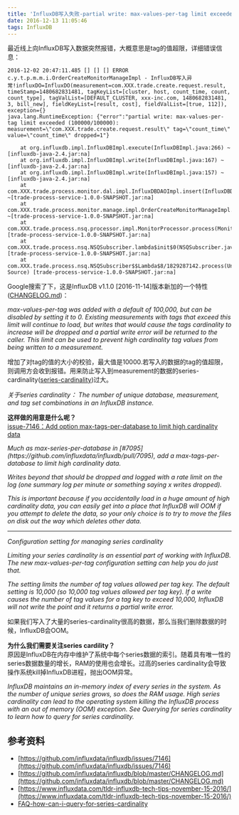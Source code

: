 ```yaml
---
title: 'InfluxDB写入失败-partial write: max-values-per-tag limit exceeded'
date: 2016-12-13 11:05:46
tags: InfluxDB
---
```


最近线上向InfluxDB写入数据突然报错，大概意思是tag的值超限，详细错误信息：

```
2016-12-02 20:47:11.485 [] [] [] ERROR c.y.t.p.m.m.i.OrderCreateMonitorManageImpl - InfluxDB写入异常!influxDO=InfluxDO(measurement=com.XXX.trade.create.request.result, timeStamp=1480682831481, tagKeyList=[cluster, host, count_time, count, count_type], tagValList=[DEFAULT_CLUSTER, xxx-inc.com, 1480682831481, 3, bill_new], fieldKeyList=[result, cost], fieldValList=[true, 112]), exception={}
java.lang.RuntimeException: {"error":"partial write: max-values-per-tag limit exceeded (100000/100000): measurement=\"com.XXX.trade.create.request.result\" tag=\"count_time\" value=\"count_time\" dropped=1"}

    at org.influxdb.impl.InfluxDBImpl.execute(InfluxDBImpl.java:266) ~[influxdb-java-2.4.jar:na]
    at org.influxdb.impl.InfluxDBImpl.write(InfluxDBImpl.java:167) ~[influxdb-java-2.4.jar:na]
    at org.influxdb.impl.InfluxDBImpl.write(InfluxDBImpl.java:157) ~[influxdb-java-2.4.jar:na]
    at com.XXX.trade.process.monitor.dal.impl.InfluxDBDAOImpl.insert(InfluxDBDAOImpl.java:104) ~[trade-process-service-1.0.0-SNAPSHOT.jar:na]
    at com.XXX.trade.process.monitor.manage.impl.OrderCreateMonitorManageImpl.save(OrderCreateMonitorManageImpl.java:40) ~[trade-process-service-1.0.0-SNAPSHOT.jar:na]
    at com.XXX.trade.process.nsq.processor.impl.MonitorProcessor.process(MonitorProcessor.java:69) [trade-process-service-1.0.0-SNAPSHOT.jar:na]
    at com.XXX.trade.process.nsq.NSQSubscriber.lambda$init$0(NSQSubscriber.java:71) [trade-process-service-1.0.0-SNAPSHOT.jar:na]
    at com.XXX.trade.process.nsq.NSQSubscriber$$Lambda$8/1829287142.process(Unknown Source) [trade-process-service-1.0.0-SNAPSHOT.jar:na]
```

Google搜索了下，这是InfluxDB v1.1.0 [2016-11-14]版本新加的一个特性([CHANGELOG.md](https://github.com/influxdata/influxdb/blob/master/CHANGELOG.md))：

<I>
max-values-per-tag was added with a default of 100,000, but can be disabled by setting it to 0. Existing measurements with tags that exceed this limit will continue to load, but writes that would cause the tags cardinality to increase will be dropped and a partial write error will be returned to the caller. This limit can be used to prevent high cardinality tag values from being written to a measurement.
</I>

增加了对tag的值的大小的校验，最大值是10000.若写入的数据的tag的值超限，则调用方会收到报错。用来防止写入到measurement的数据的series-cardinality([series-cardinality](https://docs.influxdata.com/influxdb/v1.1/concepts/glossary/#series-cardinality))过大。

<I>
关于series cardinality：  
The number of unique database, measurement, and tag set combinations in an InfluxDB instance.
</I>

<B>这样做的用意是什么呢？</B>  
[issue-7146：Add option max-tags-per-database to limit high cardinality data](https://github.com/influxdata/influxdb/issues/7146)  

<I>
Much as max-series-per-database in [#7095](https://github.com/influxdata/influxdb/pull/7095), add a max-tags-per-database to limit high cardinality data.

Writes beyond that should be dropped and logged with a rate limit on the log (one summary log per minute or something saying x writes dropped).

This is important because if you accidentally load in a huge amount of high cardinality data, you can easily get into a place that InfluxDB will OOM if you attempt to delete the data, so your only choice is to try to move the files on disk out the way which deletes other data.

---

Configuration setting for managing series cardinality

Limiting your series cardinality is an essential part of working with InfluxDB. The new max-values-per-tag configuration setting can help you do just that.

The setting limits the number of tag values allowed per tag key. The default setting is 10,000 (so 10,000 tag values allowed per tag key). If a write causes the number of tag values for a tag key to exceed 10,000, InfluxDB will not write the point and it returns a partial write error.
</I>

如果我们写入了大量的series-cardinality很高的数据，那么当我们删除数据的时候，InfluxDB会OOM。

<b>为什么我们需要关注series cardility？</b>  
原因是InfluxDB在内存中维护了系统中每个series数据的索引。随着具有唯一性的series数据数量的增长，RAM的使用也会增长。过高的series cardinality会导致操作系统kill掉InfluxDB进程，抛出OOM异常。  

<I>
InfluxDB maintains an in-memory index of every series in the system. As the number of unique series grows, so does the RAM usage. High series cardinality can lead to the operating system killing the InfluxDB process with an out of memory (OOM) exception. See Querying for series cardinality to learn how to query for series cardinality.
</I>



## 参考资料

- [https://github.com/influxdata/influxdb/issues/7146](https://github.com/influxdata/influxdb/issues/7146)
- [https://github.com/influxdata/influxdb/blob/master/CHANGELOG.md](https://github.com/influxdata/influxdb/blob/master/CHANGELOG.md)
- [https://www.influxdata.com/tldr-influxdb-tech-tips-november-15-2016/](https://www.influxdata.com/tldr-influxdb-tech-tips-november-15-2016/)
- [FAQ-how-can-i-query-for-series-cardinality](https://docs.influxdata.com/influxdb/v1.1/troubleshooting/frequently-asked-questions/#how-can-i-query-for-series-cardinality)